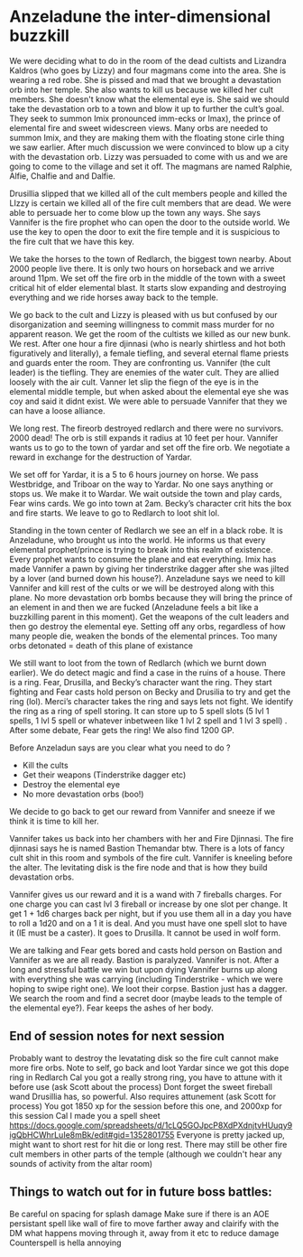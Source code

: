 # Anzeladune the inter-dimensional buzzkill

We were deciding what to do in the room of the dead cultists and Lizandra Kaldros (who goes by Lizzy) and four magmans come into the area. She is wearing a red robe. She is pissed and mad that we brought a devastation orb into her temple. She also wants to kill us because we killed her cult members. She doesn't know what the elemental eye is. She said we should take the devastation orb to a town and blow it up to further the cult’s goal. They seek to summon Imix pronounced imm-ecks or Imax), the prince of elemental fire and sweet widescreen views. Many orbs are needed to summon Imix, and they are making them with the floating stone cirle thing we saw earlier. After much discussion we were convinced to blow up a city with the devastation orb. Lizzy was persuaded to come with us and we are going to come to the village and set it off. The magmans are named Ralphie, Alfie, Chalfie and and Dalfie.

Drusillia slipped that we killed all of the cult members people and killed the LIzzy is certain we killed all of the fire cult members that are dead. We were able to persuade her to come blow up the town any ways. She says Vannifer is the fire prophet who can open the door to the outside world. We use the key to open the door to exit the fire temple and it is suspicious to the fire cult that we have this key.

We take the horses to the town of Redlarch, the biggest town nearby. About 2000 people live there. It is only two hours on horseback and we arrive around 11pm. We set off the fire orb in the middle of the town with a sweet critical hit of elder elemental blast. It starts slow expanding and destroying everything and we ride horses away back to the temple.

We go back to the cult and Lizzy is pleased with us but confused by our disorganization and seeming willingness to commit mass murder for no apparent reason. We get the room of the cultists we killed as our new bunk. We rest. After one hour a fire djinnasi (who is nearly shirtless and hot both figuratively and literally), a female tiefling, and several eternal flame priests and guards enter the room. They are confronting us. Vannifer (the cult leader) is the tiefling. They are enemies of the water cult. They are allied loosely with the air cult. Vanner let slip the fiegn of the eye is in the elemental middle temple, but when asked about the elemental eye she was coy and said it didnt exist. We were able to persuade Vannifer that they we can have a loose alliance.

We long rest. The fireorb destroyed redlarch and there were no survivors. 2000 dead! The orb is still expands it radius at 10 feet per hour. Vannifer wants us to go to the town of yardar and set off the fire orb. We negotiate a reward in exchange for the destruction of Yardar.

We set off for Yardar, it is a 5 to 6 hours journey on horse. We pass Westbridge, and Triboar on the way to Yardar. No one says anything or stops us. We make it to Wardar. We wait outside the town and play cards, Fear wins cards. We go into town at 2am. Becky’s character crit hits the box and fire starts. We leave to go to Redlarch to loot shit lol.

Standing in the town center of Redlarch we see an elf in a black robe. It is Anzeladune, who brought us into the world. He informs us that every elemental prophet/prince is trying to break into this realm of existence. Every prophet wants to consume the plane and eat everything. Imix has made Vannifer a pawn by giving her tinderstrike dagger after she was jilted by a lover (and burned down his house?). Anzeladune says we need to kill Vannifer and kill rest of the cults or we will be destroyed along with this plane. No more devastation orb bombs because they will bring the prince of an element in and then we are fucked (Anzeladune feels a bit like a buzzkilling parent in this moment). Get the weapons of the cult leaders and then go destroy the elemental eye. Setting off any orbs, regardless of how many people die, weaken the bonds of the elemental princes. Too many orbs detonated = death of this plane of existance

We still want to loot from the town of Redlarch (which we burnt down earlier). We do detect magic and find a case in the ruins of a house. There is a ring. Fear, Drusilla, and Becky’s character want the ring. They start fighting and Fear casts hold person on Becky and Drusilia to try and get the ring (lol). Merci’s character takes the ring and says lets not fight. We identify the ring as a ring of spell storing. It can store up to 5 spell slots (5 lvl 1 spells, 1 lvl 5 spell or whatever inbetween like 1 lvl 2 spell and 1 lvl 3 spell) . After some debate, Fear gets the ring! We also find 1200 GP.

Before Anzeladun says are you clear what you need to do ?

* Kill the cults
* Get their weapons (Tinderstrike dagger etc)
* Destroy the elemental eye
* No more devastation orbs (boo!)

We decide to go back to get our reward from Vannifer and sneeze if we think it is time to kill her.

Vannifer takes us back into her chambers with her and Fire Djinnasi. The fire djinnasi says he is named Bastion Themandar btw. There is a lots of fancy cult shit in this room and symbols of the fire cult. Vannifer is kneeling before the alter. The levitating disk is the fire node and that is how they build devastation orbs.

Vannifer gives us our reward and it is a wand with 7 fireballs charges. For one charge you can cast lvl 3 fireball or increase by one slot per change. It get 1 + 1d6 charges back per night, but if you use them all in a day you have to roll a 1d20 and on a 1 it is deal. And you must have one spell slot to have it (IE must be a caster). It goes to Drusilla. It cannot be used in wolf form.

We are talking and Fear gets bored and casts hold person on Bastion and Vannifer as we are all ready. Bastion is paralyzed. Vannifer is not. After a long and stressful battle we win but upon dying Vannifer burns up along with everything she was carrying (including Tinderstrike - which we were hoping to swipe right one). We loot their corpse. Bastion just has a dagger. We search the room and find a secret door (maybe leads to the temple of the elemental eye?). Fear keeps the ashes of her body.

## End of session notes for next session

Probably want to destroy the levatating disk so the fire cult cannot make more fire orbs.
Note to self, go back and loot Yardar since we got this dope ring in Redlarch
Cal you got a really strong ring, you have to attune with it before use (ask Scott about the process)
Dont forget the sweet fireball wand Drusillia has, so powerful. Also requires attunement (ask Scott for process)
You got 1850 xp for the session before this one, and 2000xp for this session
Cal I made you a spell sheet https://docs.google.com/spreadsheets/d/1cLQ5GOJpcP8XdPXdnjtvHUuqy9igQbHCWhrLuIe8mBk/edit#gid=1352801755
Everyone is pretty jacked up, might want to short rest for hit die or long rest. There may still be other fire cult members in other parts of the temple (although we couldn't hear any sounds of activity from the altar room)

## Things to watch out for in future boss battles:

Be careful on spacing for splash damage
Make sure if there is an AOE persistant spell like wall of fire to move farther away and clairify with the DM what happens moving through it, away from it etc to reduce damage
Counterspell is hella annoying 
